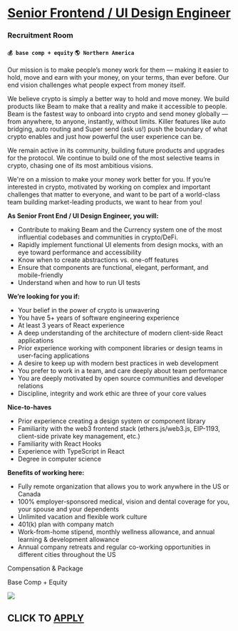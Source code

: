 # [Senior Frontend / UI Design Engineer](https://www.remotewlb.com/apply/senior-frontend-ui-design-engineer-65088)  
### Recruitment Room  
#### `💰 base comp + equity` `🌎 Northern America`  

Our mission is to make people’s money work for them — making it easier to hold, move and earn with your money, on your terms, than ever before. Our end vision challenges what people expect from money itself.

We believe crypto is simply a better way to hold and move money. We build products like Beam to make that a reality and make it accessible to people. Beam is the fastest way to onboard into crypto and send money globally — from anywhere, to anyone, instantly, without limits. Killer features like auto bridging, auto routing and Super send (ask us!) push the boundary of what crypto enables and just how powerful the user experience can be.

We remain active in its community, building future products and upgrades for the protocol. We continue to build one of the most selective teams in crypto, chasing one of its most ambitious visions.

We're on a mission to make your money work better for you. If you’re interested in crypto, motivated by working on complex and important challenges that matter to everyone, and want to be part of a world-class team building market-leading products, we want to hear from you!

**As Senior Front End / UI Design Engineer, you will:**

  * Contribute to making Beam and the Currency system one of the most influential codebases and communities in crypto/DeFi.
  * Rapidly implement functional UI elements from design mocks, with an eye toward performance and accessibility
  * Know when to create abstractions vs. one-off features
  * Ensure that components are functional, elegant, performant, and mobile-friendly
  * Understand when and how to run UI tests

**We’re looking for you if:**

  * Your belief in the power of crypto is unwavering
  * You have 5+ years of software engineering experience
  * At least 3 years of React experience
  * A deep understanding of the architecture of modern client-side React applications
  * Prior experience working with component libraries or design teams in user-facing applications
  * A desire to keep up with modern best practices in web development
  * You prefer to work in a team, and care deeply about team performance
  * You are deeply motivated by open source communities and developer relations
  * Discipline, integrity and work ethic are three of your core values

**Nice-to-haves**

  * Prior experience creating a design system or component library
  * Familiarity with the web3 frontend stack (ethers.js/web3.js, EIP-1193, client-side private key management, etc.)
  * Familiarity with React Hooks
  * Experience with TypeScript in React
  * Degree in computer science

**Benefits of working here:**

  * Fully remote organization that allows you to work anywhere in the US or Canada
  * 100% employer-sponsored medical, vision and dental coverage for you, your spouse and your dependents
  * Unlimited vacation and flexible work culture
  * 401(k) plan with company match
  * Work-from-home stipend, monthly wellness allowance, and annual learning & development allowance
  * Annual company retreats and regular co-working opportunities in different cities throughout the US

Compensation & Package

Base Comp + Equity

![](https://remotive.com/job/track/1900217/blank.gif?source=public_api)  
## CLICK TO [APPLY](https://www.remotewlb.com/apply/senior-frontend-ui-design-engineer-65088)

